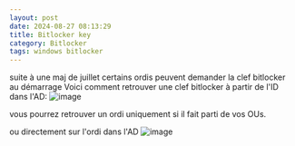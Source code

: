 ```yaml
---
layout: post
date: 2024-08-27 08:13:29
title: Bitlocker key 
category: Bitlocker
tags: windows bitlocker
---
```


suite à une maj de juillet certains ordis peuvent demander la clef bitlocker au démarrage
Voici comment retrouver une clef bitlocker à partir de l'ID dans l'AD:
![image](https://github.com/user-attachments/assets/9d20005c-785a-4f64-b1a5-7cced4b94b76)

vous pourrez retrouver un ordi uniquement si il fait parti de vos OUs.
 
 
 
ou directement sur l'ordi dans l'AD
![image](https://github.com/user-attachments/assets/a3db2f8e-305e-4b3b-88f8-bac4c8ffbcf9)
